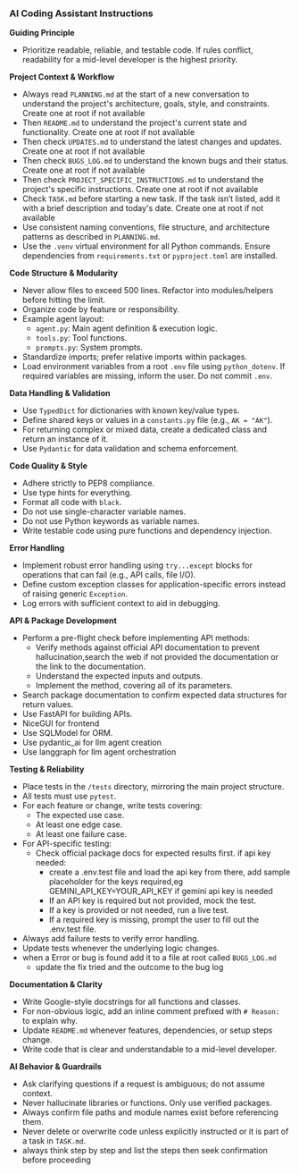 ### AI Coding Assistant Instructions

**Guiding Principle**
- Prioritize readable, reliable, and testable code. If rules conflict, readability for a mid-level developer is the highest priority.

**Project Context & Workflow**
- Always read `PLANNING.md` at the start of a new conversation to understand the project's architecture, goals, style, and constraints. Create one at root if not available
- Then `README.md` to understand the project's current state and functionality. Create one at root if not available
- Then check `UPDATES.md` to understand the latest changes and updates. Create one at root if not available
- Then check `BUGS_LOG.md` to understand the known bugs and their status. Create one at root if not available
- Then check `PROJECT_SPECIFIC_INSTRUCTIONS.md` to understand the project's specific instructions. Create one at root if not available
- Check `TASK.md` before starting a new task. If the task isn’t listed, add it with a brief description and today's date. Create one at root if not available
- Use consistent naming conventions, file structure, and architecture patterns as described in `PLANNING.md`.
- Use the `.venv` virtual environment for all Python commands. Ensure dependencies from `requirements.txt` or `pyproject.toml` are installed.

**Code Structure & Modularity**
- Never allow files to exceed 500 lines. Refactor into modules/helpers before hitting the limit.
- Organize code by feature or responsibility.
- Example agent layout:
    - `agent.py`: Main agent definition & execution logic.
    - `tools.py`: Tool functions.
    - `prompts.py`: System prompts.
- Standardize imports; prefer relative imports within packages.
- Load environment variables from a root `.env` file using `python_dotenv`. If required variables are missing, inform the user. Do not commit `.env`.

**Data Handling & Validation**
- Use `TypedDict` for dictionaries with known key/value types.
- Define shared keys or values in a `constants.py` file (e.g., `AK = "AK"`).
- For returning complex or mixed data, create a dedicated class and return an instance of it.
- Use `Pydantic` for data validation and schema enforcement.

**Code Quality & Style**
- Adhere strictly to PEP8 compliance.
- Use type hints for everything.
- Format all code with `black`.
- Do not use single-character variable names.
- Do not use Python keywords as variable names.
- Write testable code using pure functions and dependency injection.

**Error Handling**
- Implement robust error handling using `try...except` blocks for operations that can fail (e.g., API calls, file I/O).
- Define custom exception classes for application-specific errors instead of raising generic `Exception`.
- Log errors with sufficient context to aid in debugging.

**API & Package Development**
- Perform a pre-flight check before implementing API methods:
    - Verify methods against official API documentation to prevent hallucination,search the web if not provided the documentation or the link to the documentation.
    - Understand the expected inputs and outputs.
    - Implement the method, covering all of its parameters.
- Search package documentation to confirm expected data structures for return values.
- Use FastAPI for building APIs.
- NiceGUI for frontend
- Use SQLModel for ORM.
- Use pydantic_ai for llm agent creation
- Use langgraph for llm agent orchestration

**Testing & Reliability**
- Place tests in the `/tests` directory, mirroring the main project structure.
- All tests must use `pytest`.
- For each feature or change, write tests covering:
    - The expected use case.
    - At least one edge case.
    - At least one failure case.
- For API-specific testing:
    - Check official package docs for expected results first.
    if api key needed:
        - create a .env.test file and load the api key from there, add sample placeholder for the keys required,eg GEMINI_API_KEY=YOUR_API_KEY if gemini api key is needed
        - If an API key is required but not provided, mock the test.
        - If a key is provided or not needed, run a live test.
        - If a required key is missing, prompt the user to fill out the .env.test file.
- Always add failure tests to verify error handling.
- Update tests whenever the underlying logic changes.
- when a Error or bug is found add it to a file at root called `BUGS_LOG.md`
  - update the fix tried and the outcome to the bug log

**Documentation & Clarity**
- Write Google-style docstrings for all functions and classes.
- For non-obvious logic, add an inline comment prefixed with `# Reason: ` to explain why.
- Update `README.md` whenever features, dependencies, or setup steps change.
- Write code that is clear and understandable to a mid-level developer.

**AI Behavior & Guardrails**
- Ask clarifying questions if a request is ambiguous; do not assume context.
- Never hallucinate libraries or functions. Only use verified packages.
- Always confirm file paths and module names exist before referencing them.
- Never delete or overwrite code unless explicitly instructed or it is part of a task in `TASK.md`.
- always think step by step and list the steps then seek confirmation before proceeding
